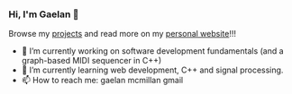 ### Hi, I'm Gaelan 👋

Browse my [projects](https://moregeneric.ca/projects) and read more on my [personal website](https://moregeneric.ca)!!!

- 🔭 I’m currently working on software development fundamentals (and a graph-based MIDI sequencer in C++)
- 🌱 I’m currently learning web development, C++ and signal processing.
- 📫 How to reach me: gaelan <dot> mcmillan <at> gmail <dot com>
